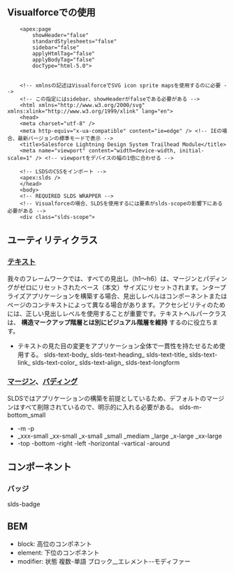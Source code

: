 ## Visualforceでの使用

```
    <apex:page
        showHeader="false"
        standardStylesheets="false"
        sidebar="false"
        applyHtmlTag="false"
        applyBodyTag="false"
        docType="html-5.0">


    <!-- xmlnsの記述はVisualforceでSVG icon sprite mapsを使用するのに必要 -->
    <!-- この指定にはsidebar、showHeaderがfalseである必要がある -->
    <html xmlns="http://www.w3.org/2000/svg" xmlns:xlink="http://www.w3.org/1999/xlink" lang="en">
    <head>
    <meta charset="utf-8" />
    <meta http-equiv="x-ua-compatible" content="ie=edge" /> <!-- IEの場合、最新バージョンの標準モードで表示 -->
    <title>Salesforce Lightning Design System Trailhead Module</title>
    <meta name="viewport" content="width=device-width, initial-scale=1" /> <!-- viewportをデバイスの幅の1倍に合わせる -->

    <!-- LSDSのCSSをインポート -->
    <apex:slds />
    </head>
    <body>
    <!-- REQUIRED SLDS WRAPPER -->
    <!-- Visualforceの場合、SLDSを使用するには要素がslds-scopeの影響下にある必要がある -->
    <div class="slds-scope">
```
## ユーティリティクラス
### [テキスト](https://www.lightningdesignsystem.com/utilities/text/)
我々のフレームワークでは、すべての見出し（h1〜h6）は、マージンとパディングがゼロにリセットされたベース（本文）サイズにリセットされます。ンタープライズアプリケーションを構築する場合、見出しレベルはコンポーネントまたはページのコンテキストによって異なる場合があります。アクセシビリティのためには、正しい見出しレベルを使用することが重要です。テキストヘルパークラスは、 **構造マークアップ階層とは別にビジュアル階層を維持** するのに役立ちます。
- テキストの見た目の変更をアプリケーション全体で一貫性を持たせるため使用する。
slds-text-body_
slds-text-heading_
slds-text-title_
slds-text-link_
slds-text-color_
slds-text-align_
slds-text-longform

### [マージン](https://www.lightningdesignsystem.com/utilities/margin)、[パディング](https://www.lightningdesignsystem.com/utilities/padding)
SLDSではアプリケーションの構築を前提としているため、デフォルトのマージンはすべて削除されているので、明示的に入れる必要がある。
slds-m-bottom_small
- -m -p
- _xxx-small _xx-small _x-small _small _mediam _large _x-large _xx-large
- -top -bottom -right -left -horizontal -vartical -around

## コンポーネント
### バッジ
slds-badge

## BEM
- block: 高位のコンポネント
- element: 下位のコンポネント
- modifier: 状態
複数-単語
ブロック__エレメント--モディファー
